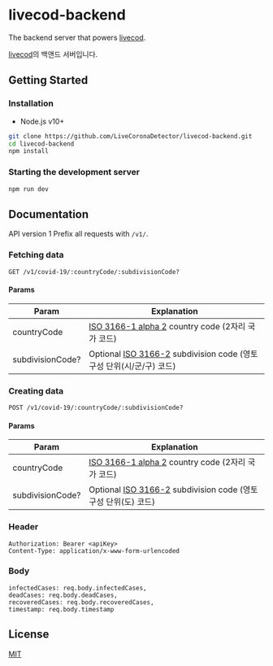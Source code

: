 # livecod-backend
The backend server that powers [livecod](https://livecorona.co.kr).

[livecod](https://livecorona.co.kr)의 백앤드 서버입니다.

## Getting Started
### Installation
* Node.js v10+

```sh
git clone https://github.com/LiveCoronaDetector/livecod-backend.git
cd livecod-backend
npm install
```

### Starting the development server
```sh
npm run dev
```

## Documentation
API version 1
Prefix all requests with `/v1/`.
### Fetching data
`GET /v1/covid-19/:countryCode/:subdivisionCode?`

#### Params
| Param | Explanation |
|---|---|
| countryCode | [ISO 3166-1 alpha 2](https://en.wikipedia.org/wiki/ISO_3166-1_alpha-2) country code (2자리 국가 코드) |
| subdivisionCode? | Optional [ISO 3166-2](https://en.wikipedia.org/wiki/ISO_3166-2) subdivision code (영토 구성 단위(시/군/구) 코드) |

### Creating data
`POST /v1/covid-19/:countryCode/:subdivisionCode?`

#### Params
| Param | Explanation |
|---|---|
| countryCode | [ISO 3166-1 alpha 2](https://en.wikipedia.org/wiki/ISO_3166-1_alpha-2) country code (2자리 국가 코드) |
| subdivisionCode? | Optional [ISO 3166-2](https://en.wikipedia.org/wiki/ISO_3166-2) subdivision code (영토 구성 단위(도) 코드) |

### Header
```
Authorization: Bearer <apiKey>
Content-Type: application/x-www-form-urlencoded
```

### Body
```
infectedCases: req.body.infectedCases,
deadCases: req.body.deadCases,
recoveredCases: req.body.recoveredCases,
timestamp: req.body.timestamp
```

## License
[MIT](LICENSE.md)

